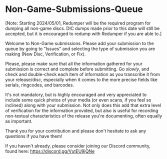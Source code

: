 # Non-Game-Submissions-Queue
[Note: Starting 2024/05/01, Redumper will be the required program for dumping all non-game discs. DIC dumps made prior to this date will still be accepted, but it is encouraged to redump with Redumper if you are able to.]

Welcome to Non-Game submissions. Please add your submission to the queue by going to "Issues" and selecting the type of submission you are making (New Disc, Verification, or Fix).

Please, please make sure that all the information gathered for your submission is correct and complete before submitting. Go <i>slowly</i>, and check and double-check each item of information as you transcribe it from your release/disc, especially when it comes to the more precise fields like serials, ringcodes, and barcodes.

It's not mandatory, but is highly encouraged and very appreciated to include some quick photos of your media (or even scans, if you feel so inclined) along with your submission. Not only does this add that extra level of verification for the information provided, but also is useful for recording non-textual characteristics of the release you're documenting, often equally as important.

Thank you for your contribution and please don't hesitate to ask any questions if you have them!

If you haven't already, please consider joining our Discord community, found here: https://discord.gg/VutEU9jQNe